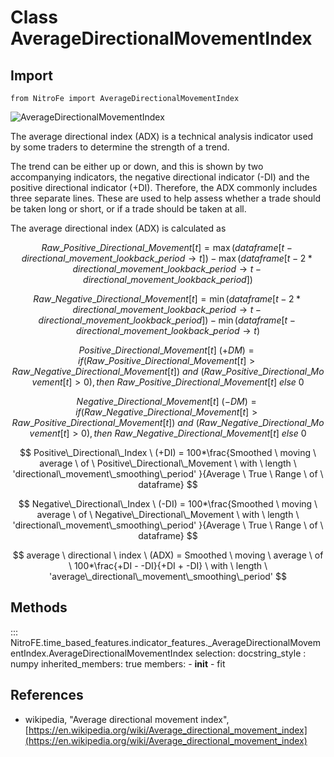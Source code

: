 
# Class AverageDirectionalMovementIndex

## Import
`
from NitroFe import AverageDirectionalMovementIndex
`

![AverageDirectionalMovementIndex](https://media.giphy.com/media/grrI4t2AqnVf6YJaUy/giphy.gif)

The average directional index (ADX) is a technical analysis indicator used by some traders to determine the strength of a trend.

The trend can be either up or down, and this is shown by two accompanying indicators, the negative directional indicator (-DI) and the positive directional indicator (+DI). Therefore, the ADX commonly includes three separate lines. These are used to help assess whether a trade should be taken long or short, or if a trade should be taken at all.

The average directional index (ADX) is calculated as

$$
Raw\_Positive\_Directional\_Movement[t] =  \max{(dataframe[t-directional\_movement\_lookback\_period \to t])} -\max{(dataframe[t-2*directional\_movement\_lookback\_period \to t-directional\_movement\_lookback\_period])}
$$

$$
Raw\_Negative\_Directional\_Movement[t] =  \min{(dataframe[t-2*directional\_movement\_lookback\_period \to t-directional\_movement\_lookback\_period])} - \min{(dataframe[t-directional\_movement\_lookback\_period \to t)}
$$

$$
Positive\_Directional\_Movement[t] \ (+DM) =  if (Raw\_Positive\_Directional\_Movement[t] > Raw\_Negative\_Directional\_Movement[t]) \ and \ (Raw\_Positive\_Directional\_Movement[t] >0), then \ Raw\_Positive\_Directional\_Movement[t] \ else \ 0
$$

$$
Negative\_Directional\_Movement[t] \ (-DM) =  if (Raw\_Negative\_Directional\_Movement[t] > Raw\_Positive\_Directional\_Movement[t]) \ and \ (Raw\_Negative\_Directional\_Movement[t] >0), then \ Raw\_Negative\_Directional\_Movement[t] \ else \ 0
$$

$$
Positive\_Directional\_Index \ (+DI) =  100*\frac{Smoothed \ moving \ average \ of \ Positive\_Directional\_Movement \ with \ length \ 'directional\_movement\_smoothing\_period' }{Average \ True \ Range \ of \ dataframe}
$$

$$
Negative\_Directional\_Index \ (-DI) =   100*\frac{Smoothed \ moving \ average \ of \ Negative\_Directional\_Movement \ with \ length \ 'directional\_movement\_smoothing\_period' }{Average \ True \ Range \ of \ dataframe}
$$

$$
average \ directional \ index \ (ADX) = Smoothed \ moving \ average \ of \ 100*\frac{+DI - -DI}{+DI + -DI} \ with \ length \ 'average\_directional\_movement\_smoothing\_period'
$$
## Methods

::: NitroFE.time_based_features.indicator_features._AverageDirectionalMovementIndex.AverageDirectionalMovementIndex
    selection:
        docstring_style : numpy
        inherited_members: true
        members:
        - __init__
        - fit

References
----------
* wikipedia, "Average directional movement index",
    [https://en.wikipedia.org/wiki/Average_directional_movement_index](https://en.wikipedia.org/wiki/Average_directional_movement_index)
